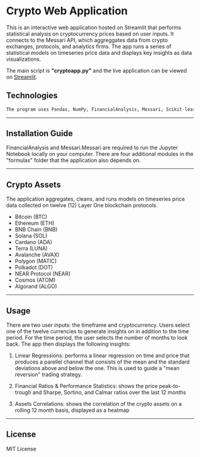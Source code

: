 # Crypto Web Application

This is an interactive web application hosted on Streamlit that performs statistical analysis on cryptocurrency prices based on user inputs. It connects to the Messari API, which aggreggates data from crypto exchanges, protocols, and analytics firms. The app runs a series of statistical models on timeseries price data and displays key insights as data visualizations.

The main script is **"cryptoapp.py"** and the live application can be viewed on [Streamlit](https://share.streamlit.io/pac1226/crypto-application/main/cryptoapp.py).

## Technologies

```python
The program uses Pandas, NumPy, FinancialAnalysis, Messari, Scikit-learn, hvPlot, Matplotlib, and sevaral custom built functions. 
```
---

## Installation Guide

FinancialAnalysis and Messari.Messari are required to run the Jupyter Notebook locally on your computer. There are four additional modules in the "formulas" folder that the application also depends on.

---

## Crypto Assets

The application aggregates, cleans, and runs models on timeseries price data collected on twelve (12) Layer One blockchain protocols.

* Bitcoin (BTC)
* Ethereum (ETH)
* BNB Chain (BNB)
* Solana (SOL)
* Cardano (ADA)
* Terra (LUNA)
* Avalanche (AVAX)
* Polygon (MATIC)
* Polkadot (DOT)
* NEAR Protocol (NEAR)
* Cosmos (ATOM)
* Algorand (ALGO)

---

## Usage

There are two user inputs: the timeframe and cryptocurrency. Users select one of the twelve currencies to generate insights on in addition to the time period. For the time period, the user selects the number of months to look back. The app then displays the following insights:

1) Linear Regressions: performs a linear regression on time and price that produces a parellel channel that consists of the mean and the standard deviations above and below the one. This is used to guide a "mean reversion" trading strategy.

2) Financial Ratios & Performance Statistics: shows the price peak-to-trough and Sharpe, Sortino, and Calmar ratios over the last 12 months

3) Assets Correlations: shows the correlation of the crypto assets on a rolling 12 month basis, displayed as a heatmap

---

## License

MIT License
